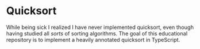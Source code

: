 # Quicksort

While being sick I realized I have never implemented quicksort, even though having studied all _sorts_ of sorting algorithms. The goal of this educational repository is to implement a heavily annotated quicksort in TypeScript.
